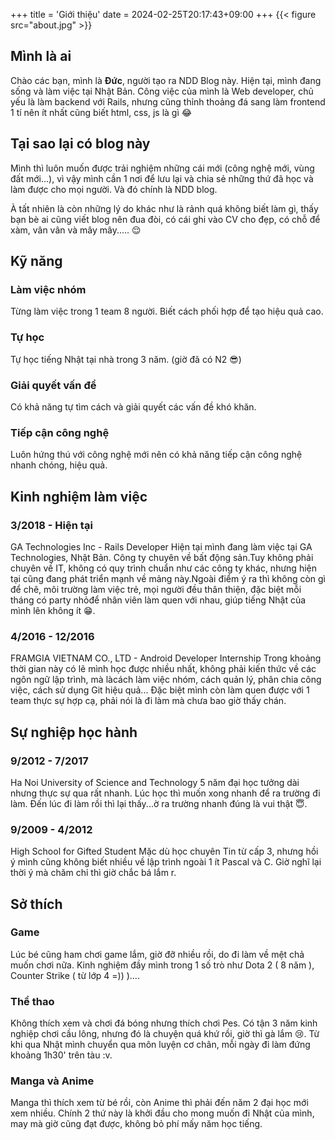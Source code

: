 +++
title = 'Giới thiệu'
date = 2024-02-25T20:17:43+09:00
+++
{{< figure src="about.jpg" >}}
## Mình là ai
Chào các bạn, mình là **Đức**, người tạo ra NDD Blog này. Hiện tại, mình đang sống và làm việc tại Nhật Bản. Công việc của mình là Web developer, chủ yếu là làm backend với Rails, nhưng cũng thỉnh thoảng đá sang làm frontend 1 tí nên ít nhất cũng biết html, css, js là gì 😂

## Tại sao lại có blog này
Mình thì luôn muốn được trải nghiệm những cái mới (công nghệ mới, vùng đất mới...), vì vậy mình cần 1 nơi để lưu lại và chia sẻ những thứ đã học và làm được cho mọi người. Và đó chính là NDD blog.

À tất nhiên là còn những lý do khác như là rảnh quá không biết làm gì, thấy bạn bè ai cũng viết blog nên đua đòi, có cái ghi vào CV cho đẹp, có chỗ để xàm, vân vân và mây mây..... 😌

## Kỹ năng
### Làm việc nhóm
Từng làm việc trong 1 team 8 người. Biết cách phối hợp để tạo hiệu quả cao.

### Tự học
Tự học tiếng Nhật tại nhà trong 3 năm. (giờ đã có N2 😎)

### Giải quyết vấn đề
Có khả năng tự tìm cách và giải quyết các vấn đề khó khăn.

### Tiếp cận công nghệ
Luôn hứng thú với công nghệ mới nên có khả năng tiếp cận công nghệ nhanh chóng, hiệu quả.

## Kinh nghiệm làm việc
### 3/2018 - Hiện tại
GA Technologies Inc - Rails Developer
Hiện tại mình đang làm việc tại GA Technologies, Nhật Bản. Công ty chuyên về bất động sản.Tuy không phải chuyên về IT, không có quy trình chuẩn như các công ty khác, nhưng hiện tại cũng đang phát triển mạnh về mảng này.Ngoài điểm ý ra thì không còn gì để chê, môi trường làm việc trẻ, mọi người đều thân thiện, đặc biệt mỗi tháng có party nhỏđể nhân viên làm quen với nhau, giúp tiếng Nhật của mình lên không ít 😁.

### 4/2016 - 12/2016
FRAMGIA VIETNAM CO., LTD - Android Developer Internship
Trong khoảng thời gian này có lẽ mình học được nhiều nhất, không phải kiến thức về các ngôn ngữ lập trình, mà làcách làm việc nhóm, cách quản lý, phân chia công việc, cách sử dụng Git hiệu quả... Đặc biệt mình còn làm quen được với 1 team thực sự hợp cạ, phải nói là đi làm mà chưa bao giờ thấy chán.

## Sự nghiệp học hành
### 9/2012 - 7/2017
Ha Noi University of Science and Technology
5 năm đại học tưởng dài nhưng thực sự qua rất nhanh. Lúc học thì muốn xong nhanh để ra trường đi làm. Đến lúc đi làm rồi thì lại thấy...ờ ra trường nhanh đúng là vui thật 😇.

### 9/2009 - 4/2012
High School for Gifted Student
Mặc dù học chuyên Tin từ cấp 3, nhưng hồi ý mình cũng không biết nhiều về lập trình ngoài 1 ít Pascal và C. Giờ nghĩ lại thời ý mà chăm chỉ thì giờ chắc bá lắm r.

## Sở thích
### Game
Lúc bé cũng ham chơi game lắm, giờ đỡ nhiều rồi, do đi làm về mệt chả muốn chơi nữa. Kinh nghiệm đầy mình trong 1 số trò như Dota 2 ( 8 năm ), Counter Strike ( từ lớp 4 =)) )....

### Thể thao
Không thích xem và chơi đá bóng nhưng thích chơi Pes. Có tận 3 năm kinh nghiệp chơi cầu lông, nhưng đó là chuyện quá khứ rồi, giờ thì gà lắm 😢. Từ khi qua Nhật mình chuyển qua môn luyện cơ chân, mỗi ngày đi làm đứng khoảng 1h30' trên tàu :v.

### Manga và Anime
Manga thì thích xem từ bé rồi, còn Anime thì phải đến năm 2 đại học mới xem nhiều. Chính 2 thứ này là khởi đầu cho mong muốn đi Nhật của mình, may mà giờ cũng đạt được, không bỏ phí mấy năm học tiếng.
